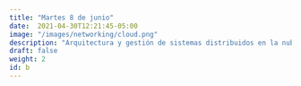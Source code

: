 ```yaml
---
title: "Martes 8 de junio"
date:  2021-04-30T12:21:45-05:00
image: "/images/networking/cloud.png"
description: "Arquitectura y gestión de sistemas distribuidos en la nube (cloud native)"
draft: false
weight: 2
id: b
---
```


